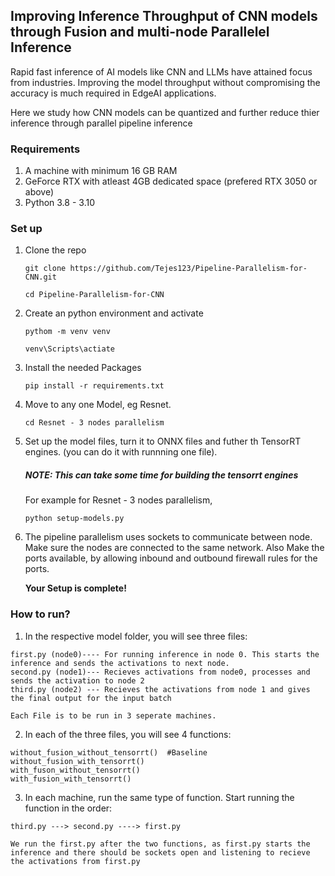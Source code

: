 ## Improving Inference Throughput of CNN models through Fusion and multi-node Parallelel Inference 

Rapid fast inference of AI models like CNN and LLMs have attained focus from industries. Improving the model throughput without compromising the accuracy is much required in EdgeAI applications.

Here we study how CNN models can be quantized and further reduce thier inference through parallel pipeline inference

### Requirements
1. A machine with minimum 16 GB RAM
2. GeForce RTX with atleast 4GB dedicated space (prefered RTX 3050 or above)
3. Python 3.8 - 3.10

### Set up
1. Clone the repo
    ```
    git clone https://github.com/Tejes123/Pipeline-Parallelism-for-CNN.git

    cd Pipeline-Parallelism-for-CNN
    ```

2. Create an python environment and activate
    ```
    pythom -m venv venv

    venv\Scripts\actiate
    ```

3. Install the needed Packages
    ```
    pip install -r requirements.txt

    ```

4. Move to any one Model, eg Resnet.
    ```
    cd Resnet - 3 nodes parallelism
    ```

5. Set up the model files, turn it to ONNX files and futher th TensorRT engines. (you can do it with runnning one file). 

    ##### NOTE: This can take some time for building the tensorrt engines

    For example for Resnet - 3 nodes parallelism,
    ```
    python setup-models.py
    ```


6. The pipeline parallelism uses sockets to communicate between node. Make sure the nodes are connected to the same network. Also Make the ports available, by allowing inbound and outbound firewall rules for the ports. 

    <b>Your Setup is complete!</b>


### How to run?
1. In the respective model folder, you will see three files:
```
first.py (node0)---- For running inference in node 0. This starts the inference and sends the activations to next node.
second.py (node1)--- Recieves activations from node0, processes and sends the activation to node 2
third.py (node2) --- Recieves the activations from node 1 and gives the final output for the input batch
```
    Each File is to be run in 3 seperate machines.

2. In each of the three files, you will see 4 functions:
```
without_fusion_without_tensorrt()  #Baseline
without_fusion_with_tensorrt()
with_fuson_without_tensorrt()
with_fusion_with_tensorrt()
```
3. In each machine, run the same type of function. Start running the function in the order:

```
third.py ---> second.py ----> first.py
```

    We run the first.py after the two functions, as first.py starts the inference and there should be sockets open and listening to recieve the activations from first.py




